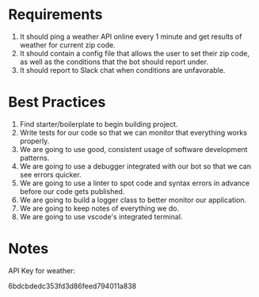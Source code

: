 # Requirements

1. It should ping a weather API online every 1 minute and get results of weather for current zip code.
2. It should contain a config file that allows the user to set their zip code, as well as the conditions that the bot should report under.
3. It should report to Slack chat when conditions are unfavorable.

# Best Practices

1. Find starter/boilerplate to begin building project.
2. Write tests for our code so that we can monitor that everything works properly.
3. We are going to use good, consistent usage of software development patterns.
4. We are going to use a debugger integrated with our bot so that we can see errors quicker.
5. We are going to use a linter to spot code and syntax errors in advance before our code gets published.
6. We are going to build a logger class to better monitor our application.
7. We are going to keep notes of everything we do.
8. We are going to use vscode's integrated terminal.

# Notes

API Key for weather: 
	
6bdcbdedc353fd3d86feed794011a838
